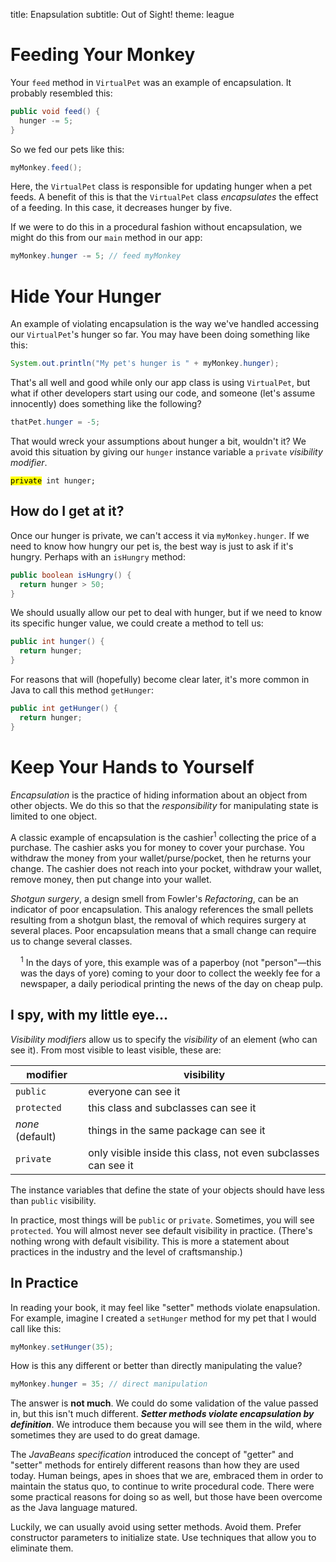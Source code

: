 title: Enapsulation
subtitle: Out of Sight!
theme: league

# Feeding Your Monkey

Your `feed` method in `VirtualPet` was an example of encapsulation. It probably resembled this:

```java
public void feed() {
  hunger -= 5;
}
```

So we fed our pets like this:

```java
myMonkey.feed();
```

Here, the `VirtualPet` class is responsible for updating hunger when a pet feeds. A benefit of this is that the `VirtualPet` class *encapsulates* the effect of a feeding. In this case, it decreases hunger by five.

If we were to do this in a procedural fashion without encapsulation, we might do this from our `main` method in our app:

```java
myMonkey.hunger -= 5; // feed myMonkey
```

# Hide Your Hunger

An example of violating encapsulation is the way we've handled accessing our `VirtualPet`'s hunger so far. You may have been doing something like this:

```java
System.out.println("My pet's hunger is " + myMonkey.hunger);
```

That's all well and good while only our app class is using `VirtualPet`, but what if other developers start using our code, and someone (let's assume innocently) does something like the following?

```java
thatPet.hunger = -5;
```

That would wreck your assumptions about hunger a bit, wouldn't it? We avoid this situation by giving our `hunger` instance variable a `private` *visibility modifier*.

<pre><code class="language-java hljs" data-noescape><mark>private</mark> int hunger;</code></pre>

## How do I get at it?

Once our hunger is private, we can't access it via `myMonkey.hunger`. If we need to know how hungry our pet is, the best way is just to ask if it's hungry. Perhaps with an `isHungry` method:

```java
public boolean isHungry() {
  return hunger > 50;
}
```

We should usually allow our pet to deal with hunger, but if we need to know its specific hunger value, we could create a method to tell us:

```java
public int hunger() {
  return hunger;
}
```

For reasons that will (hopefully) become clear later, it's more common in Java to call this method `getHunger`:

```java
public int getHunger() {
  return hunger;
}
```

# Keep Your Hands to Yourself

*Encapsulation* is the practice of hiding information about an object from other objects. We do this so that the *responsibility* for manipulating state is limited to one object.

A classic example of encapsulation is the cashier<sup>1</sup> collecting the price of a purchase. The cashier asks you for money to cover your purchase. You withdraw the money from your wallet/purse/pocket, then he returns your change. The cashier does not reach into your pocket, withdraw your wallet, remove money, then put change into your wallet.

*Shotgun surgery*, a design smell from Fowler's *Refactoring*, can be an indicator of poor encapsulation. This analogy references the small pellets resulting from a shotgun blast, the removal of which requires surgery at several places. Poor encapsulation means that a small change can require us to change several classes.

<p style="padding-left: 1rem;"><sup>1</sup> In the days of yore, this example was of a paperboy (not "person"—this was the days of yore) coming to your door to collect the weekly fee for a newspaper, a daily periodical printing the news of the day on cheap pulp.</p>

## I spy, with my little eye…

*Visibility modifiers* allow us to specify the *visibility* of an element (who can see it). From most visible to least visible, these are:

modifier  |visibility
--------  |----------
`public`    |everyone can see it
`protected` |this class and subclasses can see it
*none* (default)  |things in the same package can see it
`private`   |only visible inside this class, not even subclasses can see it

The instance variables that define the state of your objects should have less than `public` visibility.

In practice, most things will be `public` or `private`. Sometimes, you will see `protected`. You will almost never see default visibility in practice. (There's nothing wrong with default visibility. This is more a statement about practices in the industry and the level of craftsmanship.)

## In Practice

In reading your book, it may feel like "setter" methods violate enapsulation. For example, imagine I created a `setHunger` method for my pet that I would call like this:

```java
myMonkey.setHunger(35);
```
How is this any different or better than directly manipulating the value?

```java
myMonkey.hunger = 35; // direct manipulation
```

The answer is **not much**. We could do some validation of the value passed in, but this isn't much different. **_Setter methods violate encapsulation by definition_**. We introduce them because you will see them in the wild, where sometimes they are used to do great damage.

The *JavaBeans specification* introduced the concept of "getter" and "setter" methods for entirely different reasons than how they are used today. Human beings, apes in shoes that we are, embraced them in order to maintain the status quo, to continue to write procedural code. There were some practical reasons for doing so as well, but those have been overcome as the Java language matured.

Luckily, we can usually avoid using setter methods. Avoid them. Prefer constructor parameters to initialize state. Use techniques that allow you to eliminate them.